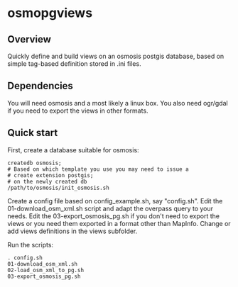 # osmopgviews

## Overview

Quickly define and build views on an osmosis postgis database, based on simple tag-based definition stored in .ini files.

## Dependencies

You will need osmosis and a most likely a linux box.
You also need ogr/gdal if you need to export the views in other formats.

## Quick start

First, create a database suitable for osmosis:

    createdb osmosis;
    # Based on which template you use you may need to issue a 
    # create extension postgis;
    # on the newly created db
    /path/to/osmosis/init_osmosis.sh

Create a config file based on config_example.sh, say "config.sh".
Edit the 01-download_osm_xml.sh script and adapt the overpass query to your needs.
Edit the 03-export_osmosis_pg.sh if you don't need to export the views or you need them exported in a format other than MapInfo.
Change or add views definitions in the views subfolder.

Run the scripts:

    . config.sh
    01-download_osm_xml.sh
    02-load_osm_xml_to_pg.sh
    03-export_osmosis_pg.sh

